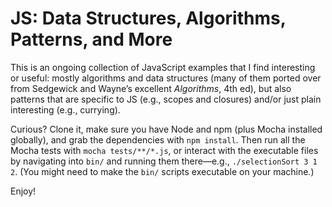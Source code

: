 JS: Data Structures, Algorithms, Patterns, and More
===================================================

This is an ongoing collection of JavaScript examples that I find interesting or useful: mostly algorithms and data structures (many of them ported over from Sedgewick and Wayne&rsquo;s excellent *Algorithms*, 4th ed), but also patterns that are specific to JS (e.g., scopes and closures) and/or just plain interesting (e.g., currying).

Curious? Clone it, make sure you have Node and npm (plus Mocha installed globally), and grab the dependencies with `npm install`. Then run all the Mocha tests with `mocha tests/**/*.js`, or interact with the executable files by navigating into `bin/` and running them there&mdash;e.g., `./selectionSort 3 1 2`. (You might need to make the `bin/` scripts executable on your machine.)

Enjoy!